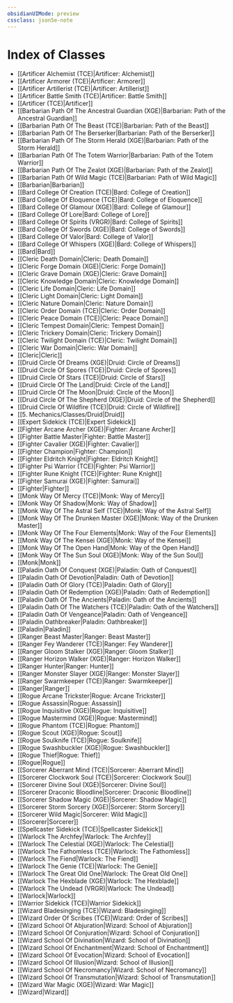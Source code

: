 ```yaml
---
obsidianUIMode: preview
cssclass: json5e-note
---
```

# Index of Classes

- [[Artificer Alchemist (TCE)|Artificer: Alchemist]]
- [[Artificer Armorer (TCE)|Artificer: Armorer]]
- [[Artificer Artillerist (TCE)|Artificer: Artillerist]]
- [[Artificer Battle Smith (TCE)|Artificer: Battle Smith]]
- [[Artificer (TCE)|Artificer]]
- [[Barbarian Path Of The Ancestral Guardian (XGE)|Barbarian: Path of the Ancestral Guardian]]
- [[Barbarian Path Of The Beast (TCE)|Barbarian: Path of the Beast]]
- [[Barbarian Path Of The Berserker|Barbarian: Path of the Berserker]]
- [[Barbarian Path Of The Storm Herald (XGE)|Barbarian: Path of the Storm Herald]]
- [[Barbarian Path Of The Totem Warrior|Barbarian: Path of the Totem Warrior]]
- [[Barbarian Path Of The Zealot (XGE)|Barbarian: Path of the Zealot]]
- [[Barbarian Path Of Wild Magic (TCE)|Barbarian: Path of Wild Magic]]
- [[Barbarian|Barbarian]]
- [[Bard College Of Creation (TCE)|Bard: College of Creation]]
- [[Bard College Of Eloquence (TCE)|Bard: College of Eloquence]]
- [[Bard College Of Glamour (XGE)|Bard: College of Glamour]]
- [[Bard College Of Lore|Bard: College of Lore]]
- [[Bard College Of Spirits (VRGR)|Bard: College of Spirits]]
- [[Bard College Of Swords (XGE)|Bard: College of Swords]]
- [[Bard College Of Valor|Bard: College of Valor]]
- [[Bard College Of Whispers (XGE)|Bard: College of Whispers]]
- [[Bard|Bard]]
- [[Cleric Death Domain|Cleric: Death Domain]]
- [[Cleric Forge Domain (XGE)|Cleric: Forge Domain]]
- [[Cleric Grave Domain (XGE)|Cleric: Grave Domain]]
- [[Cleric Knowledge Domain|Cleric: Knowledge Domain]]
- [[Cleric Life Domain|Cleric: Life Domain]]
- [[Cleric Light Domain|Cleric: Light Domain]]
- [[Cleric Nature Domain|Cleric: Nature Domain]]
- [[Cleric Order Domain (TCE)|Cleric: Order Domain]]
- [[Cleric Peace Domain (TCE)|Cleric: Peace Domain]]
- [[Cleric Tempest Domain|Cleric: Tempest Domain]]
- [[Cleric Trickery Domain|Cleric: Trickery Domain]]
- [[Cleric Twilight Domain (TCE)|Cleric: Twilight Domain]]
- [[Cleric War Domain|Cleric: War Domain]]
- [[Cleric|Cleric]]
- [[Druid Circle Of Dreams (XGE)|Druid: Circle of Dreams]]
- [[Druid Circle Of Spores (TCE)|Druid: Circle of Spores]]
- [[Druid Circle Of Stars (TCE)|Druid: Circle of Stars]]
- [[Druid Circle Of The Land|Druid: Circle of the Land]]
- [[Druid Circle Of The Moon|Druid: Circle of the Moon]]
- [[Druid Circle Of The Shepherd (XGE)|Druid: Circle of the Shepherd]]
- [[Druid Circle Of Wildfire (TCE)|Druid: Circle of Wildfire]]
- [[5. Mechanics/Classes/Druid|Druid]]
- [[Expert Sidekick (TCE)|Expert Sidekick]]
- [[Fighter Arcane Archer (XGE)|Fighter: Arcane Archer]]
- [[Fighter Battle Master|Fighter: Battle Master]]
- [[Fighter Cavalier (XGE)|Fighter: Cavalier]]
- [[Fighter Champion|Fighter: Champion]]
- [[Fighter Eldritch Knight|Fighter: Eldritch Knight]]
- [[Fighter Psi Warrior (TCE)|Fighter: Psi Warrior]]
- [[Fighter Rune Knight (TCE)|Fighter: Rune Knight]]
- [[Fighter Samurai (XGE)|Fighter: Samurai]]
- [[Fighter|Fighter]]
- [[Monk Way Of Mercy (TCE)|Monk: Way of Mercy]]
- [[Monk Way Of Shadow|Monk: Way of Shadow]]
- [[Monk Way Of The Astral Self (TCE)|Monk: Way of the Astral Self]]
- [[Monk Way Of The Drunken Master (XGE)|Monk: Way of the Drunken Master]]
- [[Monk Way Of The Four Elements|Monk: Way of the Four Elements]]
- [[Monk Way Of The Kensei (XGE)|Monk: Way of the Kensei]]
- [[Monk Way Of The Open Hand|Monk: Way of the Open Hand]]
- [[Monk Way Of The Sun Soul (XGE)|Monk: Way of the Sun Soul]]
- [[Monk|Monk]]
- [[Paladin Oath Of Conquest (XGE)|Paladin: Oath of Conquest]]
- [[Paladin Oath Of Devotion|Paladin: Oath of Devotion]]
- [[Paladin Oath Of Glory (TCE)|Paladin: Oath of Glory]]
- [[Paladin Oath Of Redemption (XGE)|Paladin: Oath of Redemption]]
- [[Paladin Oath Of The Ancients|Paladin: Oath of the Ancients]]
- [[Paladin Oath Of The Watchers (TCE)|Paladin: Oath of the Watchers]]
- [[Paladin Oath Of Vengeance|Paladin: Oath of Vengeance]]
- [[Paladin Oathbreaker|Paladin: Oathbreaker]]
- [[Paladin|Paladin]]
- [[Ranger Beast Master|Ranger: Beast Master]]
- [[Ranger Fey Wanderer (TCE)|Ranger: Fey Wanderer]]
- [[Ranger Gloom Stalker (XGE)|Ranger: Gloom Stalker]]
- [[Ranger Horizon Walker (XGE)|Ranger: Horizon Walker]]
- [[Ranger Hunter|Ranger: Hunter]]
- [[Ranger Monster Slayer (XGE)|Ranger: Monster Slayer]]
- [[Ranger Swarmkeeper (TCE)|Ranger: Swarmkeeper]]
- [[Ranger|Ranger]]
- [[Rogue Arcane Trickster|Rogue: Arcane Trickster]]
- [[Rogue Assassin|Rogue: Assassin]]
- [[Rogue Inquisitive (XGE)|Rogue: Inquisitive]]
- [[Rogue Mastermind (XGE)|Rogue: Mastermind]]
- [[Rogue Phantom (TCE)|Rogue: Phantom]]
- [[Rogue Scout (XGE)|Rogue: Scout]]
- [[Rogue Soulknife (TCE)|Rogue: Soulknife]]
- [[Rogue Swashbuckler (XGE)|Rogue: Swashbuckler]]
- [[Rogue Thief|Rogue: Thief]]
- [[Rogue|Rogue]]
- [[Sorcerer Aberrant Mind (TCE)|Sorcerer: Aberrant Mind]]
- [[Sorcerer Clockwork Soul (TCE)|Sorcerer: Clockwork Soul]]
- [[Sorcerer Divine Soul (XGE)|Sorcerer: Divine Soul]]
- [[Sorcerer Draconic Bloodline|Sorcerer: Draconic Bloodline]]
- [[Sorcerer Shadow Magic (XGE)|Sorcerer: Shadow Magic]]
- [[Sorcerer Storm Sorcery (XGE)|Sorcerer: Storm Sorcery]]
- [[Sorcerer Wild Magic|Sorcerer: Wild Magic]]
- [[Sorcerer|Sorcerer]]
- [[Spellcaster Sidekick (TCE)|Spellcaster Sidekick]]
- [[Warlock The Archfey|Warlock: The Archfey]]
- [[Warlock The Celestial (XGE)|Warlock: The Celestial]]
- [[Warlock The Fathomless (TCE)|Warlock: The Fathomless]]
- [[Warlock The Fiend|Warlock: The Fiend]]
- [[Warlock The Genie (TCE)|Warlock: The Genie]]
- [[Warlock The Great Old One|Warlock: The Great Old One]]
- [[Warlock The Hexblade (XGE)|Warlock: The Hexblade]]
- [[Warlock The Undead (VRGR)|Warlock: The Undead]]
- [[Warlock|Warlock]]
- [[Warrior Sidekick (TCE)|Warrior Sidekick]]
- [[Wizard Bladesinging (TCE)|Wizard: Bladesinging]]
- [[Wizard Order Of Scribes (TCE)|Wizard: Order of Scribes]]
- [[Wizard School Of Abjuration|Wizard: School of Abjuration]]
- [[Wizard School Of Conjuration|Wizard: School of Conjuration]]
- [[Wizard School Of Divination|Wizard: School of Divination]]
- [[Wizard School Of Enchantment|Wizard: School of Enchantment]]
- [[Wizard School Of Evocation|Wizard: School of Evocation]]
- [[Wizard School Of Illusion|Wizard: School of Illusion]]
- [[Wizard School Of Necromancy|Wizard: School of Necromancy]]
- [[Wizard School Of Transmutation|Wizard: School of Transmutation]]
- [[Wizard War Magic (XGE)|Wizard: War Magic]]
- [[Wizard|Wizard]]
